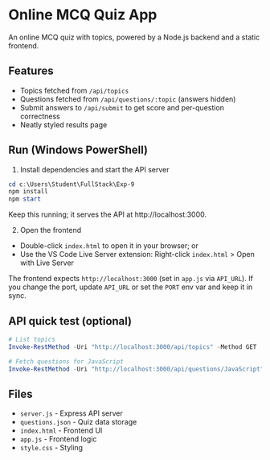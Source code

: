 # Online MCQ Quiz App

An online MCQ quiz with topics, powered by a Node.js backend and a static frontend.

## Features
- Topics fetched from `/api/topics`
- Questions fetched from `/api/questions/:topic` (answers hidden)
- Submit answers to `/api/submit` to get score and per-question correctness
- Neatly styled results page

## Run (Windows PowerShell)

1. Install dependencies and start the API server

```powershell
cd c:\Users\Student\FullStack\Exp-9
npm install
npm start
```

Keep this running; it serves the API at http://localhost:3000.

2. Open the frontend
- Double-click `index.html` to open it in your browser; or
- Use the VS Code Live Server extension: Right-click `index.html` > Open with Live Server

The frontend expects `http://localhost:3000` (set in `app.js` via `API_URL`). If you change the port, update `API_URL` or set the `PORT` env var and keep it in sync.

## API quick test (optional)

```powershell
# List topics
Invoke-RestMethod -Uri "http://localhost:3000/api/topics" -Method GET | ConvertTo-Json -Depth 5

# Fetch questions for JavaScript
Invoke-RestMethod -Uri "http://localhost:3000/api/questions/JavaScript" -Method GET | ConvertTo-Json -Depth 5
```

## Files
- `server.js` - Express API server
- `questions.json` - Quiz data storage
- `index.html` - Frontend UI
- `app.js` - Frontend logic
- `style.css` - Styling
